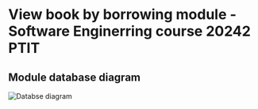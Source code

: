 # View book by borrowing module - Software Enginerring course 20242 PTIT

## Module database diagram

![Databse diagram]("databse_diagram.png")

